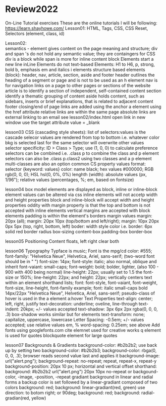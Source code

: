 # Review2022

On-Line Tutorial exercises
These are the online tutorials I will be following:
https://learn.shayhowe.com/
Lesson01:
HTML, Tags, CSS, CSS Reset, Selectors (element, class, id)

Lesson02:  
semantics - element gives content on the page meaning and structure;
div and span 's do not hold any semantic value; they are containgers for CSS
div is a block while span is more for inline content
block Elements start a new line
inLine Elements do not
text-based Elements: H1 to H6, p, strong, bold b, emphasis em and italics i elements
structure based elements (block): header, nav, article, section, aside and footer
header outlines the heading of a segment or page and is not to be used as an h element
nav is for navigation links on a page to other pages or sections of the website
article is to identify a section of independent, self-contained content
section identify a thematic grouping of content
aside holds content, such as sidebars, inserts or brief explanations, that is related to adjacent content
footer closing/end of page
links are added using the anchor a element using the href attribute
relative links are within the same page
absolute links are external
linking to an email see lesson02/index.html
open link in new window use the target attribute value = \_blank

lesson03
CSS (cascading style sheets):
list of selectors:values is the cascade
selecor values are rendered from top to bottom
i.e. whatever color bkg is selected last for the same selector will overwrite other values
selector specificity: ID > Class > Type; use (1, 0, 0) to calculate preference
selectors can be combined i.e. .class p to combine the class and p element
selectors can also be .class p.class2 using two classes and a p element
multi-classes are also an option
common CS property values
format: selector {keyword: values}
color: name black; hex values #000000; RGB rgb(0, 0, 0); HSL hsl(0, 0%, 0%)
lenghth (width): absolute values (px, 1/96"); relative values (percentages, %; em, based on fontsize)

lesson04
box model
elements are displayed as block, inline or inline-block
element values can be altered via css
inline elements will not accetp width and height properties
block and inline-block will accept width and height properties
oddity with margin property is that the top and bottom is not accepted with inline elements
vertical margins are accepted with block elements
padding is within the element's borders
margin values margin: 20px (all); margin: 20px 10px (top/bottom and left/right); margin: 10px 20px 0px 5px (top, right, bottom, left)
boder: width style color i.e. border: 6px solid red
border radius
box-sizing content-box padding-box border-box

lesson05
Positioning Content
floats, left right
clear both

lesson06
Typography
Typface is music; Font is the mpg/cd
color: #555;
font-family: "Helvetica Neue", Helvetica, Ariel, sans-serif; (two-word font should be in " ")
font-size: 14px;
font-style: italic; also normal, oblique and inherit
font-vaiant: small-caps;
font-weight: bold; bolder, lighter, (also 100 - 900 with 400 being normal)
line-height: 22px; usually set to 1.5 the font-size or 150%;
line-height: 22px; and height: 22px; vertically centers text within an element
shorthand lists; font: font-style, font-vaiant, font-weight, font-size, line-height, font-family
example; font: italic small-caps bold 14px/22px "Helvetica Neue", Helvetica, Ariel, sans-serif;
pseudo-class of hover is used in the a element a:hover
Text Properties
text-align: center; left, right, justify
text-decoration: underline; oveline, line-through
text-indent: 20kpx; +/- values accepted
text-shadow: 3px 6px 2px rgba(0, 0, 0, .3)
box-shadow works similar but for elements
text-transform: none; capitalize, uppercase, lowercase
Letter Spacing: -0.5em; +/- values accepted; use relative values em, %
word-spacing: 0.25em; see above
Add fonts using googlefonts.com
cite elemnet used for creative works
q element is used for quotes
blockquote element for large quotes

lesson07
Backgrounds & Gradients
background-color: #b2b2b2;
use back up by setting two background-color: #b2b2b3; background-color: rbga(0, 0, 0, .3);
browser reads second value last and applies it
background-image: url("alert.png");
background-repeat: no-repeat; repeat, repeat-x, repeat-y
background-position: 20px 10 px; horizontal and vertical offset
shorthand: background: #b2b2b2 url("alert.png") 20px 10px no-repeat or
backgound-color, -image, -position, -repeat
gradiant background in linear and radial forms
a backup color is set followed by a linear-gradiant composed of two colors
background: red; background: linear-gradiant(red, green)
use direction: to botom right; or 90deg;
background: red; background: radial-gradian(red, yellow)
